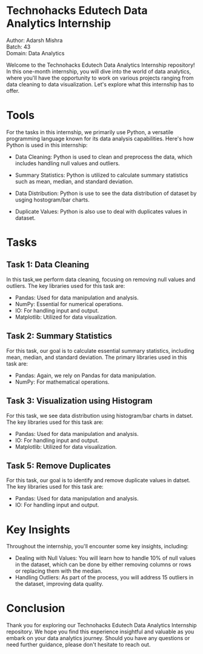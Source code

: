 # Technohacks Edutech Data Analytics Internship
Author: Adarsh Mishra  
Batch: 43  
Domain: Data Analytics   

Welcome to the Technohacks Edutech Data Analytics Internship repository! In this one-month internship, you will dive into the world of data analytics, where you'll have the opportunity to work on various projects ranging from data cleaning to data visualization. Let's explore what this internship has to offer.

#  Tools
For the tasks in this internship, we primarily use Python, a versatile programming language known for its data analysis capabilities. Here's how Python is used in this internship:

- Data Cleaning: Python is used to clean and preprocess the data, which includes handling null values and outliers.

- Summary Statistics: Python is utilized to calculate summary statistics such as mean, median, and standard deviation.  

- Data Distribution: Python is use to see the data distribution of dataset by usging hostogram/bar charts.

- Duplicate Values: Python is also use to deal with duplicates values in dataset.

# Tasks

## Task 1: Data Cleaning
In this task,we perform data cleaning, focusing on removing null values and outliers. The key libraries used for this task are:

- Pandas: Used for data manipulation and analysis.
- NumPy: Essential for numerical operations.
- IO: For handling input and output.
- Matplotlib: Utilized for data visualization.

## Task 2: Summary Statistics
For this task, our goal is to calculate essential summary statistics, including mean, median, and standard deviation. The primary libraries used in this task are:

- Pandas: Again, we rely on Pandas for data manipulation.
- NumPy: For mathematical operations.

## Task 3: Visualization using Histogram
For this task, we see data distribution using histogram/bar charts in datset. The key libraries used for this task are:

- Pandas: Used for data manipulation and analysis.
- IO: For handling input and output.
- Matplotlib: Utilized for data visualization.

## Task 5: Remove Duplicates
For this task, our goal is to identify and remove duplicate values in datset. The key libraries used for this task are:

- Pandas: Used for data manipulation and analysis.
- IO: For handling input and output.

# Key Insights
Throughout the internship, you'll encounter some key insights, including:

-  Dealing with Null Values: You will learn how to handle 10% of null values in the dataset, which can be done by either removing columns or rows or replacing them with the median.
- Handling Outliers: As part of the process, you will address 15 outliers in the dataset, improving data quality.

# Conclusion
Thank you for exploring our Technohacks Edutech Data Analytics Internship repository. We hope you find this experience insightful and valuable as you embark on your data analytics journey. Should you have any questions or need further guidance, please don't hesitate to reach out.
